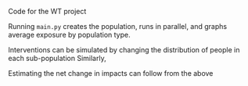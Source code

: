 Code for the WT project

Running `main.py` creates the population, runs in parallel, and graphs average exposure by population type.

Interventions can be simulated by changing the distribution of people in each sub-population
Similarly, 

Estimating the net change in impacts can follow from the above
